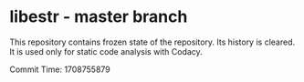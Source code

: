 # libestr - master branch

This repository contains frozen state of the repository.
Its history is cleared. It is used only for static code
analysis with Codacy.

Commit Time: 1708755879
